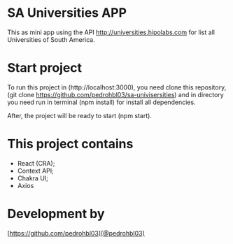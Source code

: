 # SA Universities APP

This as mini app using the API http://universities.hipolabs.com for list all Universities of South America.


# Start project

To run this project in (http://localhost:3000), you need clone this repository, (git clone https://github.com/pedrohbl03/sa-univisersities) and in directory you need run in terminal (npm install) for install all dependencies. 


After, the project will be ready to start (npm start).

# This project contains

- React (CRA);
- Context API;
- Chakra UI;
- Axios

# Development by

[https://github.com/pedrohbl03](@pedrohbl03)
